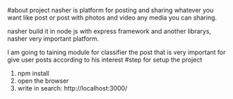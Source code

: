 #about project
nasher is platform for posting and sharing whatever you want like post or post with photos and video any media you can sharing.

nasher build it in node js with express framework and another librarys, nasher very important platform.

I am going to taining module for classifier the post that is very important for give user posts according to his interest
#step for setup the project
1. npm install
2. open the browser
3. write in search: http://localhost:3000/
